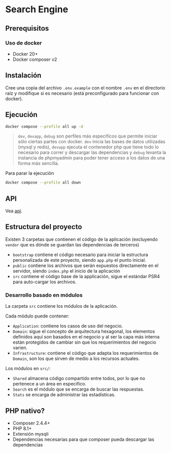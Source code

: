 # Search Engine

## Prerequisitos

### Uso de docker
- Docker 20+
- Docker composer v2

## Instalación
Cree una copia del archivo `.env.example` con el nombre `.env`
en el directorio raíz y modifique si es necesario (está
preconfigurado para funcionar con docker).

## Ejecución
```bash
docker compose --profile all up -d
```

> `dev`, `devapp`, `debug` son perfiles más especificos
> que permite iniciar sólo ciertas partes con docker. `dev`
> inicia las bases de datos utilizadas (mysql y redis),
> `devapp` ejecuta el contenedor php que tiene todo lo
> necesario para correr y descargar las dependencias y
> `debug` levanta la instancia de phpmyadmin para
> poder tener acceso a los datos de una forma más
> sencilla.

Para parar la ejecución
```bash
docker compose --profile all down
```

## API
Vea [api](./docs/api.md).

## Estructura del proyecto
Existen 3 carpetas que contienen el código de la aplicación
(excluyendo `vendor` que es dónde se guardan las dependencias
de terceros)

- `bootstrap` contiene el código necesario para iniciar
  la estructura personalizada de este proyecto, siendo
  `app.php` el punto inicial.
- `public` contiene los archivos que serán expuestos
  directamente en el servidor, siendo `index.php` el
  inicio de la aplicación
- `src` contiene el código base de la applicación,
  sigue el estándar PSR4 para auto-cargar los archivos.

### Desarrollo basado en módulos
La carpeta `src` contiene los módulos de la aplicación.

Cada módulo puede contener:
- `Application`: contiene los casos de uso del negocio.
- `Domain`: sigue el concepto de arquitectura hexagonal,
  los elementos definidos aquí son basados en el negocio
  y al ser la capa más interna están protegidos de
  cambiar sin que los requerimientos del negocio varien.
- `Infrastructure`: contiene el código que adapta los
  requerimientos de `Domain`, son los que sirven de medio
  a los recursos actuales.

Los módulos en `src/`:
- `Shared` almacena código compartido entre todos, por lo
  que no pertenece a un área en especifico.
- `Search` es el módulo que se encarga de buscar las
  respuestas.
- `Stats` se encarga de administrar las estadísticas.

## PHP nativo?
- Composer 2.4.4+
- PHP 8.1+
- Extensión mysqli
- Dependencias necesarias para que composer pueda
  descargar las dependencias
